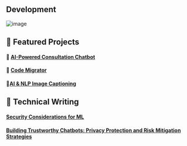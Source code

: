 ## Development 



<!-- Weekly coding activity breakdown -->

![image](https://github.com/user-attachments/assets/0c457953-9c8d-4ca4-955e-1970e20407b8)



## 🚀 Featured Projects

#### 💬 [AI-Powered Consultation Chatbot](https://github.com/ehgbl/chatbot)

#### 🏦 [Code Migrator](https://github.com/ehgbl/code-migrator)

#### 📄[AI & NLP Image Captioning](https://github.com/ehgbl/ai-image-caption)

## 📝 Technical Writing

#### [Security Considerations for ML](https://medium.com/@eden.hgb/security-for-ml-in-financial-services-2e918c650159)

#### [Building Trustworthy Chatbots: Privacy Protection and Risk Mitigation Strategies](https://medium.com/@eden.hgb/building-trustworthy-chatbots-privacy-protection-and-risk-mitigation-strategies-2975e169f9f1)
